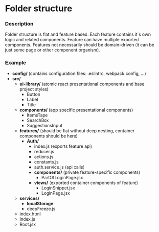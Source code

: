 # Folder structure
### Description
  Folder structure is flat and feature based. Each feature contains it`s own logic and related components. Feature can have multiple exported components. Features not necessarily should be domain-driven (it can be just some page or other component organism).
### Example
  - **config/** (contains configuration files: .eslintrc, webpack.config, ...)
  - **src/**
    - **ui-library/** (atomic react presentational components and base project styles)
      - Button
      - Label
      - Title
    - **components/** (app specific presentational components)
      - ItemsTape
      - SearchBox
      - SuggestionsInput
    - **features/** (should be flat without deep nesting, container components should be here)
      - **Auth/**
        - index.js (exports feature api)
        - reducer.js
        - actions.js
        - constants.js
        - auth.service.js (api calls)
        - **components/** (private feature-specific components)
          - PartOfLoginPage.jsx
        - **views/** (exported container components of feature)
          - LoginSnippet.jsx
          - LoginPage.jsx
    - **services/**
      - **localStorage**
      - deepFreeze.js
    - index.html
    - index.js
    - Root.jsx
